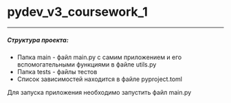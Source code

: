 # pydev_v3_coursework_1
***
##### Структура проекта:
* Папка main - файл main.py с самим приложением и его вспомогательными функциями в файле utils.py
* Папка tests - файлы тестов
* Список зависимостей находится в файле pyproject.toml

Для запуска приложения необходимо запустить файл main.py
